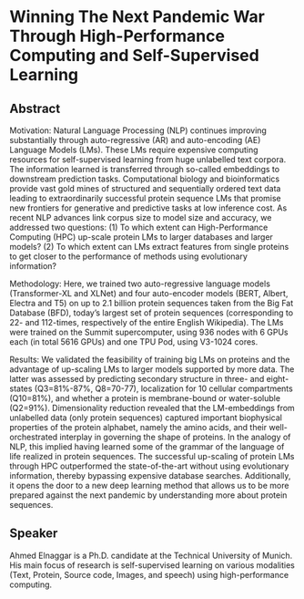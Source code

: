# Winning The Next Pandemic War Through High-Performance Computing and Self-Supervised Learning

## Abstract
Motivation: Natural Language Processing (NLP) continues improving substantially through auto-regressive (AR) and auto-encoding (AE) Language Models (LMs). These LMs require expensive computing resources for self-supervised learning from huge unlabelled text corpora. The information learned is transferred through so-called embeddings to downstream prediction tasks. Computational biology and bioinformatics provide vast gold mines of structured and sequentially ordered text data leading to extraordinarily successful protein sequence LMs that promise new frontiers for generative and predictive tasks at low inference cost. As recent NLP advances link corpus size to model size and accuracy, we addressed two questions: (1) To which extent can High-Performance Computing (HPC) up-scale protein LMs to larger databases and larger models? (2) To which extent can LMs extract features from single proteins to get closer to the performance of methods using evolutionary information?

Methodology: Here, we trained two auto-regressive language models (Transformer-XL and XLNet) and four auto-encoder models (BERT, Albert, Electra and T5) on up to 2.1 billion protein sequences taken from the Big Fat Database (BFD), today’s largest set of protein sequences (corresponding to 22- and 112-times, respectively of the entire English Wikipedia). The LMs were trained on the Summit supercomputer, using 936 nodes with 6 GPUs each (in total 5616 GPUs) and one TPU Pod, using V3-1024 cores.

Results: We validated the feasibility of training big LMs on proteins and the advantage of up-scaling LMs to larger models supported by more data. The latter was assessed by predicting secondary structure in three- and eight-states (Q3=81%-87%, Q8=70-77), localization for 10 cellular compartments (Q10=81%), and whether a protein is membrane-bound or water-soluble (Q2=91%). Dimensionality reduction revealed that the LM-embeddings from unlabelled data (only protein sequences) captured important biophysical properties of the protein alphabet, namely the amino acids, and their well-orchestrated interplay in governing the shape of proteins. In the analogy of NLP, this implied having learned some of the grammar of the language of life realized in protein sequences. The successful up-scaling of protein LMs through HPC outperformed the state-of-the-art without using evolutionary information, thereby bypassing expensive database searches. Additionally, it opens the door to a new deep learning method that allows us to be more prepared against the next pandemic by understanding more about protein sequences.


## Speaker
Ahmed Elnaggar is a Ph.D. candidate at the Technical University of Munich. His main focus of research is self-supervised learning on various modalities (Text, Protein, Source code, Images, and speech) using high-performance computing.

